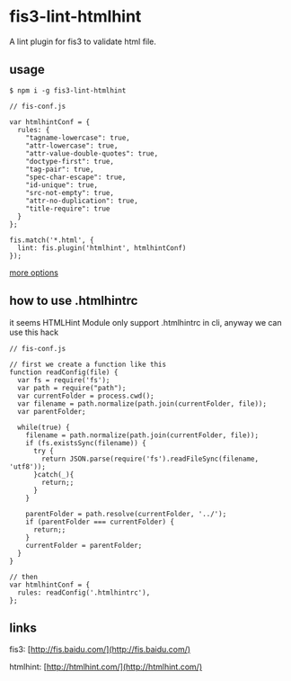 # fis3-lint-htmlhint

A lint plugin for fis3 to validate html file.

## usage

    $ npm i -g fis3-lint-htmlhint

```
// fis-conf.js

var htmlhintConf = {
  rules: {
    "tagname-lowercase": true,
    "attr-lowercase": true,
    "attr-value-double-quotes": true,
    "doctype-first": true,
    "tag-pair": true,
    "spec-char-escape": true,
    "id-unique": true,
    "src-not-empty": true,
    "attr-no-duplication": true,
    "title-require": true
  }
};

fis.match('*.html', {
  lint: fis.plugin('htmlhint', htmlhintConf)
});
```

[more options](https://github.com/yaniswang/HTMLHint/wiki/Usage)

## how to use .htmlhintrc
it seems HTMLHint Module only support .htmlhintrc in cli, anyway we can use this hack
```
// fis-conf.js

// first we create a function like this
function readConfig(file) {
  var fs = require('fs');
  var path = require("path");
  var currentFolder = process.cwd();
  var filename = path.normalize(path.join(currentFolder, file));
  var parentFolder;

  while(true) {
    filename = path.normalize(path.join(currentFolder, file));
    if (fs.existsSync(filename)) {
      try {
        return JSON.parse(require('fs').readFileSync(filename, 'utf8'));
      }catch(_){
        return;;
      }
    }

    parentFolder = path.resolve(currentFolder, '../');
    if (parentFolder === currentFolder) {
      return;;
    }
    currentFolder = parentFolder;
  }
}

// then
var htmlhintConf = {
  rules: readConfig('.htmlhintrc'),
};
```


## links
fis3: [http://fis.baidu.com/](http://fis.baidu.com/)


htmlhint: [http://htmlhint.com/](http://htmlhint.com/)
